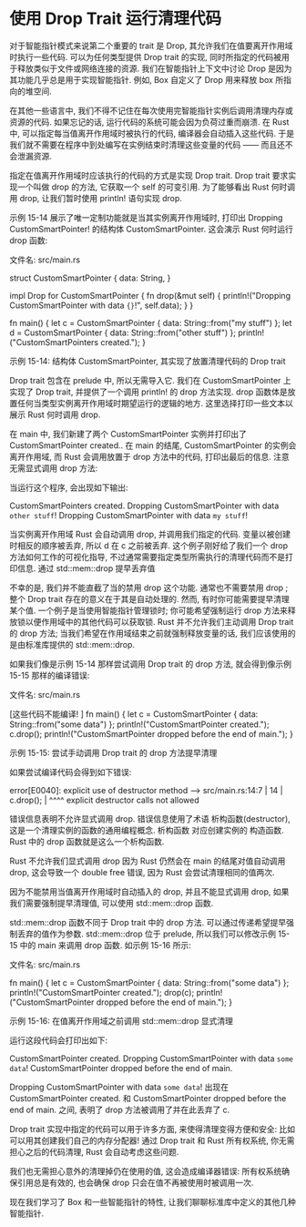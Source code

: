 # 使用 Drop Trait 运行清理代码

对于智能指针模式来说第二个重要的 trait 是 Drop, 其允许我们在值要离开作用域时执行一些代码. 可以为任何类型提供 Drop trait 的实现, 同时所指定的代码被用于释放类似于文件或网络连接的资源. 我们在智能指针上下文中讨论 Drop 是因为其功能几乎总是用于实现智能指针. 例如, Box<T> 自定义了 Drop 用来释放 box 所指向的堆空间.

在其他一些语言中, 我们不得不记住在每次使用完智能指针实例后调用清理内存或资源的代码. 如果忘记的话, 运行代码的系统可能会因为负荷过重而崩溃. 在 Rust 中, 可以指定每当值离开作用域时被执行的代码, 编译器会自动插入这些代码. 于是我们就不需要在程序中到处编写在实例结束时清理这些变量的代码 —— 而且还不会泄漏资源.

指定在值离开作用域时应该执行的代码的方式是实现 Drop trait. Drop trait 要求实现一个叫做 drop 的方法, 它获取一个 self 的可变引用. 为了能够看出 Rust 何时调用 drop, 让我们暂时使用 println! 语句实现 drop.

示例 15-14 展示了唯一定制功能就是当其实例离开作用域时, 打印出 Dropping CustomSmartPointer! 的结构体 CustomSmartPointer. 这会演示 Rust 何时运行 drop 函数:

文件名: src/main.rs

struct CustomSmartPointer {
    data: String,
}

impl Drop for CustomSmartPointer {
    fn drop(&mut self) {
        println!("Dropping CustomSmartPointer with data `{}`!", self.data);
    }
}

fn main() {
    let c = CustomSmartPointer { data: String::from("my stuff") };
    let d = CustomSmartPointer { data: String::from("other stuff") };
    println!("CustomSmartPointers created.");
}

示例 15-14: 结构体 CustomSmartPointer, 其实现了放置清理代码的 Drop trait

Drop trait 包含在 prelude 中, 所以无需导入它. 我们在 CustomSmartPointer 上实现了 Drop trait, 并提供了一个调用 println! 的 drop 方法实现. drop 函数体是放置任何当类型实例离开作用域时期望运行的逻辑的地方. 这里选择打印一些文本以展示 Rust 何时调用 drop.

在 main 中, 我们新建了两个 CustomSmartPointer 实例并打印出了 CustomSmartPointer created.. 在 main 的结尾, CustomSmartPointer 的实例会离开作用域, 而 Rust 会调用放置于 drop 方法中的代码, 打印出最后的信息. 注意无需显式调用 drop 方法:

当运行这个程序, 会出现如下输出:

CustomSmartPointers created.
Dropping CustomSmartPointer with data `other stuff`!
Dropping CustomSmartPointer with data `my stuff`!

当实例离开作用域 Rust 会自动调用 drop, 并调用我们指定的代码. 变量以被创建时相反的顺序被丢弃, 所以 d 在 c 之前被丢弃. 这个例子刚好给了我们一个 drop 方法如何工作的可视化指导, 不过通常需要指定类型所需执行的清理代码而不是打印信息.
通过 std::mem::drop 提早丢弃值

不幸的是, 我们并不能直截了当的禁用 drop 这个功能. 通常也不需要禁用 drop ; 整个 Drop trait 存在的意义在于其是自动处理的. 然而, 有时你可能需要提早清理某个值. 一个例子是当使用智能指针管理锁时; 你可能希望强制运行 drop 方法来释放锁以便作用域中的其他代码可以获取锁. Rust 并不允许我们主动调用 Drop trait 的 drop 方法; 当我们希望在作用域结束之前就强制释放变量的话, 我们应该使用的是由标准库提供的 std::mem::drop.

如果我们像是示例 15-14 那样尝试调用 Drop trait 的 drop 方法, 就会得到像示例 15-15 那样的编译错误:

文件名: src/main.rs

 [这些代码不能编译! ]
fn main() {
    let c = CustomSmartPointer { data: String::from("some data") };
    println!("CustomSmartPointer created.");
    c.drop();
    println!("CustomSmartPointer dropped before the end of main.");
}

示例 15-15: 尝试手动调用 Drop trait 的 drop 方法提早清理

如果尝试编译代码会得到如下错误:

error[E0040]: explicit use of destructor method
  --> src/main.rs:14:7
   |
14 |     c.drop();
   |       ^^^^ explicit destructor calls not allowed

错误信息表明不允许显式调用 drop. 错误信息使用了术语 析构函数(destructor), 这是一个清理实例的函数的通用编程概念. 析构函数 对应创建实例的 构造函数. Rust 中的 drop 函数就是这么一个析构函数.

Rust 不允许我们显式调用 drop 因为 Rust 仍然会在 main 的结尾对值自动调用 drop, 这会导致一个 double free 错误, 因为 Rust 会尝试清理相同的值两次.

因为不能禁用当值离开作用域时自动插入的 drop, 并且不能显式调用 drop, 如果我们需要强制提早清理值, 可以使用 std::mem::drop 函数.

std::mem::drop 函数不同于 Drop trait 中的 drop 方法. 可以通过传递希望提早强制丢弃的值作为参数. std::mem::drop 位于 prelude, 所以我们可以修改示例 15-15 中的 main 来调用 drop 函数. 如示例 15-16 所示:

文件名: src/main.rs

fn main() {
    let c = CustomSmartPointer { data: String::from("some data") };
    println!("CustomSmartPointer created.");
    drop(c);
    println!("CustomSmartPointer dropped before the end of main.");
}

示例 15-16: 在值离开作用域之前调用 std::mem::drop 显式清理

运行这段代码会打印出如下:

CustomSmartPointer created.
Dropping CustomSmartPointer with data `some data`!
CustomSmartPointer dropped before the end of main.

Dropping CustomSmartPointer with data `some data`! 出现在 CustomSmartPointer created. 和 CustomSmartPointer dropped before the end of main. 之间, 表明了 drop 方法被调用了并在此丢弃了 c.

Drop trait 实现中指定的代码可以用于许多方面, 来使得清理变得方便和安全: 比如可以用其创建我们自己的内存分配器! 通过 Drop trait 和 Rust 所有权系统, 你无需担心之后的代码清理, Rust 会自动考虑这些问题.

我们也无需担心意外的清理掉仍在使用的值, 这会造成编译器错误: 所有权系统确保引用总是有效的, 也会确保 drop 只会在值不再被使用时被调用一次.

现在我们学习了 Box<T> 和一些智能指针的特性, 让我们聊聊标准库中定义的其他几种智能指针.
